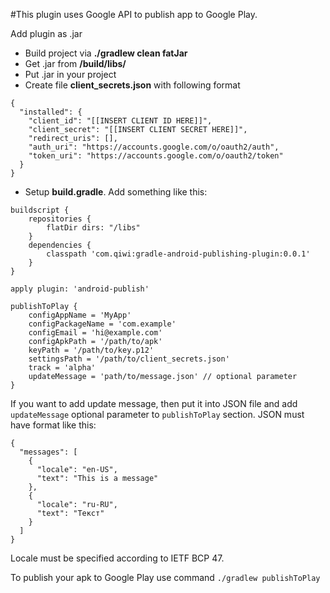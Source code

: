 #This plugin uses Google API to publish app to Google Play.

Add plugin as .jar

- Build project via **./gradlew clean fatJar**
- Get .jar from **/build/libs/**
- Put .jar in your project
- Create file **client_secrets.json** with following format
```
{
  "installed": {
    "client_id": "[[INSERT CLIENT ID HERE]]",
    "client_secret": "[[INSERT CLIENT SECRET HERE]]",
    "redirect_uris": [],
    "auth_uri": "https://accounts.google.com/o/oauth2/auth",
    "token_uri": "https://accounts.google.com/o/oauth2/token"
  }
}
```
- Setup **build.gradle**. Add something like this:

```
buildscript {
    repositories {
        flatDir dirs: "/libs"
    }
    dependencies {
        classpath 'com.qiwi:gradle-android-publishing-plugin:0.0.1'
    }
}

apply plugin: 'android-publish'

publishToPlay {
    configAppName = 'MyApp'
    configPackageName = 'com.example'
    configEmail = 'hi@example.com'
    configApkPath = '/path/to/apk'
    keyPath = '/path/to/key.p12'
    settingsPath = '/path/to/client_secrets.json'
    track = 'alpha'
    updateMessage = 'path/to/message.json' // optional parameter
}
```
If you want to add update message, then put it into JSON file and add `updateMessage` optional parameter to `publishToPlay` section. JSON must have format like this:
```
{
  "messages": [
    {
      "locale": "en-US",
      "text": "This is a message"
    },
    {
      "locale": "ru-RU",
      "text": "Текст"
    }
  ]
}
```
Locale must be specified according to IETF BCP 47.

To publish your apk to Google Play use command ```./gradlew publishToPlay ```

